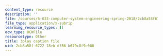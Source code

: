 ```yaml
---
content_type: resource
description: ''
file: /courses/6-033-computer-system-engineering-spring-2018/2cb8a58f672218ebd356b679c8f9e000_r2_-2KW76ec.srt
file_type: application/x-subrip
learning_resource_types: []
ocw_type: OCWFile
resourcetype: Other
title: 3play caption file
uid: 2cb8a58f-6722-18eb-d356-b679c8f9e000
---
```

